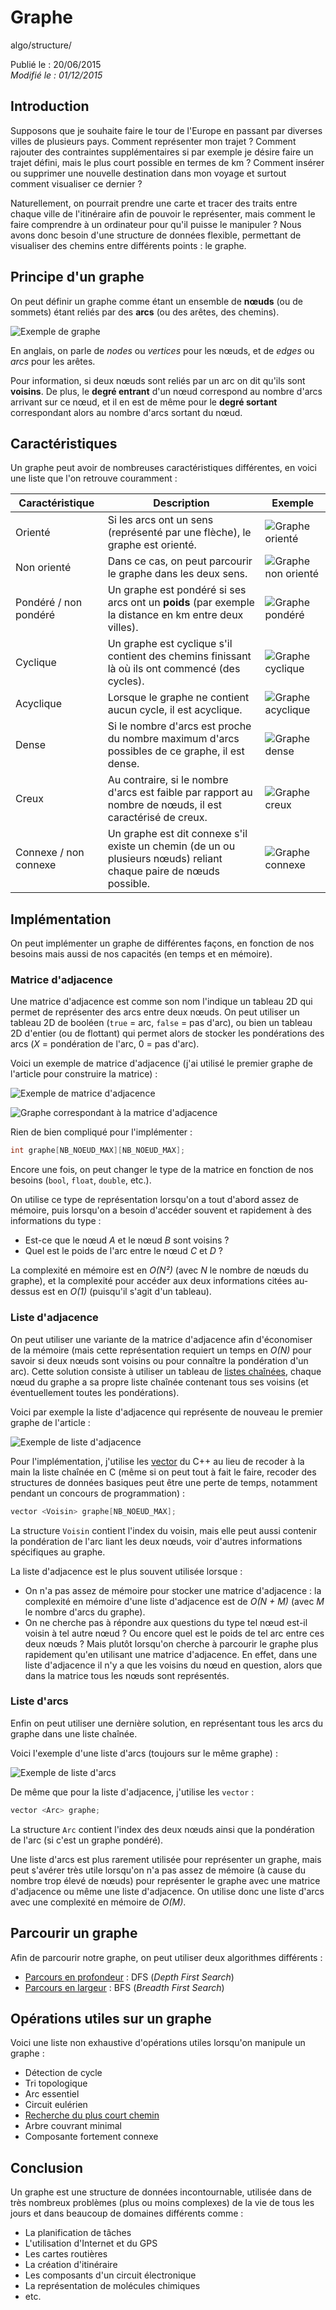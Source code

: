 Graphe
======
algo/structure/

Publié le : 20/06/2015  
*Modifié le : 01/12/2015*

## Introduction

Supposons que je souhaite faire le tour de l'Europe en passant par diverses villes de plusieurs pays. Comment représenter mon trajet ? Comment rajouter des contraintes supplémentaires si par exemple je désire faire un trajet défini, mais le plus court possible en termes de km ? Comment insérer ou supprimer une nouvelle destination dans mon voyage et surtout comment visualiser ce dernier ?

Naturellement, on pourrait prendre une carte et tracer des traits entre chaque ville de l'itinéraire afin de pouvoir le représenter, mais comment le faire comprendre à un ordinateur pour qu'il puisse le manipuler ? Nous avons donc besoin d'une structure de données flexible, permettant de visualiser des chemins entre différents points : le graphe.

## Principe d'un graphe

On peut définir un graphe comme étant un ensemble de **nœuds** (ou de sommets) étant reliés par des **arcs** (ou des arêtes, des chemins).

![Exemple de graphe](/static/img/algo/structure/graphe/graphe_exemple.png)

En anglais, on parle de *nodes* ou *vertices* pour les nœuds, et de *edges* ou *arcs* pour les arêtes.

Pour information, si deux nœuds sont reliés par un arc on dit qu'ils sont **voisins**. De plus, le **degré entrant** d'un nœud correspond au nombre d'arcs arrivant sur ce nœud, et il en est de même pour le **degré sortant** correspondant alors au nombre d'arcs sortant du nœud.

## Caractéristiques

Un graphe peut avoir de nombreuses caractéristiques différentes, en voici une liste que l'on retrouve couramment :

| Caractéristique       | Description                                                                                                        | Exemple                                                                         |
| ---------------       | -----------                                                                                                        | -------                                                                         |
| Orienté               | Si les arcs ont un sens (représenté par une flèche), le graphe est orienté.                                        | ![Graphe orienté](/static/img/algo/structure/graphe/graphe_oriente.png)         |
| Non orienté           | Dans ce cas, on peut parcourir le graphe dans les deux sens.                                                       | ![Graphe non orienté](/static/img/algo/structure/graphe/graphe_non_oriente.png) |
| Pondéré / non pondéré | Un graphe est pondéré si ses arcs ont un **poids** (par exemple la distance en km entre deux villes).              | ![Graphe pondéré](/static/img/algo/structure/graphe/graphe_pondere.png)         |
| Cyclique              | Un graphe est cyclique s'il contient des chemins finissant là où ils ont commencé (des cycles).                    | ![Graphe cyclique](/static/img/algo/structure/graphe/graphe_cyclique.png)       |
| Acyclique             | Lorsque le graphe ne contient aucun cycle, il est acyclique.                                                       | ![Graphe acyclique](/static/img/algo/structure/graphe/graphe_acyclique.png)     |
| Dense                 | Si le nombre d'arcs est proche du nombre maximum d'arcs possibles de ce graphe, il est dense.                       | ![Graphe dense](/static/img/algo/structure/graphe/graphe_dense.png)             |
| Creux                 | Au contraire, si le nombre d'arcs est faible par rapport au nombre de nœuds, il est caractérisé de creux.          | ![Graphe creux](/static/img/algo/structure/graphe/graphe_creux.png)             |
| Connexe / non connexe | Un graphe est dit connexe s'il existe un chemin (de un ou plusieurs nœuds) reliant chaque paire de nœuds possible. | ![Graphe connexe](/static/img/algo/structure/graphe/graphe_connexe.png)         |

## Implémentation

On peut implémenter un graphe de différentes façons, en fonction de nos besoins mais aussi de nos capacités (en temps et en mémoire).

### Matrice d'adjacence

Une matrice d'adjacence est comme son nom l'indique un tableau 2D qui permet de représenter des arcs entre deux nœuds. On peut utiliser un tableau 2D de booléen (`true` = arc, `false` = pas d'arc), ou bien un tableau 2D d'entier (ou de flottant) qui permet alors de stocker les pondérations des arcs (*X* = pondération de l'arc, 0 = pas d'arc).

Voici un exemple de matrice d'adjacence (j'ai utilisé le premier graphe de l'article pour construire la matrice) :

![Exemple de matrice d'adjacence](/static/img/algo/structure/graphe/exemple_matrice_adjacence.png)

![Graphe correspondant à la matrice d'adjacence](/static/img/algo/structure/graphe/graphe_exemple.png)

Rien de bien compliqué pour l'implémenter :

```c
int graphe[NB_NOEUD_MAX][NB_NOEUD_MAX];
```

Encore une fois, on peut changer le type de la matrice en fonction de nos besoins (`bool`, `float`, `double`, etc.).

On utilise ce type de représentation lorsqu'on a tout d'abord assez de mémoire, puis lorsqu'on a besoin d'accéder souvent et rapidement à des informations du type :

- Est-ce que le nœud *A* et le nœud *B* sont voisins ?
- Quel est le poids de l'arc entre le nœud *C* et *D* ?

La complexité en mémoire est en *O(N²)* (avec *N* le nombre de nœuds du graphe), et la complexité pour accéder aux deux informations citées au-dessus est en *O(1)* (puisqu'il s'agit d'un tableau).

### Liste d'adjacence

On peut utiliser une variante de la matrice d'adjacence afin d'économiser de la mémoire (mais cette représentation requiert un temps en *O(N)* pour savoir si deux nœuds sont voisins ou pour connaître la pondération d'un arc). Cette solution consiste à utiliser un tableau de [listes chaînées](/pages/algo/structure/liste_chainee.html), chaque nœud du graphe a sa propre liste chaînée contenant tous ses voisins (et éventuellement toutes les pondérations).

Voici par exemple la liste d'adjacence qui représente de nouveau le premier graphe de l'article :

![Exemple de liste d'adjacence](/static/img/algo/structure/graphe/exemple_liste_adjacence.png)

Pour l'implémentation, j'utilise les [vector](http://www.cplusplus.com/reference/vector/vector/) du C++ au lieu de recoder à la main la liste chaînée en C (même si on peut tout à fait le faire, recoder des structures de données basiques peut être une perte de temps, notamment pendant un concours de programmation) :

```cpp
vector <Voisin> graphe[NB_NOEUD_MAX];
```

La structure `Voisin` contient l'index du voisin, mais elle peut aussi contenir la pondération de l'arc liant les deux nœuds, voir d'autres informations spécifiques au graphe.

La liste d'adjacence est le plus souvent utilisée lorsque :

- On n'a pas assez de mémoire pour stocker une matrice d'adjacence : la complexité en mémoire d'une liste d'adjacence est de  *O(N + M)* (avec *M* le nombre d'arcs du graphe).
- On ne cherche pas à répondre aux questions du type tel nœud est-il voisin à tel autre nœud ? Ou encore quel est le poids de tel arc entre ces deux nœuds ? Mais plutôt lorsqu'on cherche à parcourir le graphe plus rapidement qu'en utilisant une matrice d'adjacence. En effet, dans une liste d'adjacence il n'y a que les voisins du nœud en question, alors que dans la matrice tous les nœuds sont représentés.

### Liste d'arcs

Enfin on peut utiliser une dernière solution, en représentant tous les arcs du graphe dans une liste chaînée.

Voici l'exemple d'une liste d'arcs (toujours sur le même graphe) :

![Exemple de liste d'arcs](/static/img/algo/structure/graphe/exemple_liste_arcs.png)

De même que pour la liste d'adjacence, j'utilise les `vector` :

```cpp
vector <Arc> graphe;
```

La structure `Arc` contient l'index des deux nœuds ainsi que la pondération de l'arc (si c'est un graphe pondéré).

Une liste d'arcs est plus rarement utilisée pour représenter un graphe, mais peut s'avérer très utile lorsqu'on n'a pas assez de mémoire (à cause du nombre trop élevé de nœuds) pour représenter le graphe avec une matrice d'adjacence ou même une liste d'adjacence. On utilise donc une liste d'arcs avec une complexité en mémoire de *O(M)*.

## Parcourir un graphe

Afin de parcourir notre graphe, on peut utiliser deux algorithmes différents :

- [Parcours en profondeur](/pages/algo/structure/graphe/parcours.html#le-parcours-en-profondeur) : DFS (*Depth First Search*)
- [Parcours en largeur](/pages/algo/structure/graphe/parcours.html#le-parcours-en-largeur) : BFS (*Breadth First Search*)

## Opérations utiles sur un graphe

Voici une liste non exhaustive d'opérations utiles lorsqu'on manipule un graphe : 

- Détection de cycle
- Tri topologique
- Arc essentiel
- Circuit eulérien
- [Recherche du plus court chemin](/pages/algo/structure/graphe/plus_court_chemin.html)
- Arbre couvrant minimal
- Composante fortement connexe

## Conclusion

Un graphe est une structure de données incontournable, utilisée dans de très nombreux problèmes (plus ou moins complexes) de la vie de tous les jours et dans beaucoup de domaines différents comme :

- La planification de tâches
- L'utilisation d'Internet et du GPS
- Les cartes routières
- La création d'itinéraire
- Les composants d'un circuit électronique
- La représentation de molécules chimiques
- etc.
